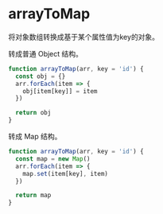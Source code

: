 # arrayToMap

将对象数组转换成基于某个属性值为key的对象。

转成普通 Object 结构。

```js
function arrayToMap(arr, key = 'id') {
  const obj = {}
  arr.forEach(item => {
    obj[item[key]] = item
  })

  return obj
}
```

转成 Map 结构。

```js
function arrayToMap(arr, key = 'id') {
  const map = new Map()
  arr.forEach(item => {
    map.set(item[key], item)
  })

  return map
}
```